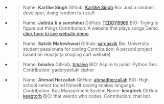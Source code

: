 - > Name: **Kartike Singh**
    > Github: [Kartike Singh](https://github.com/kartikeSingh)
    > Bio: Just a random developer, doing random fun stuff
- > Name: **Jatin(a.k.a sunshine)**
    > GitHub: [TEDDY6969](https://github.com/TEDDY6969/)
    > BIO: Trying to figure out things
    > Contribution: A website that plays songs
    > Demo: [click here to see website demo](https://musicalsmth.ga/)
- > Name: **Satvik Maheshwari**
    > Github: [sarcasvik](https://github.com/sarcasvik)
    > Bio: University student passionate for coding
    > Contribution: A personl project based on reactjs (a shoping cart website)
- > Name: **bmalvo**
    > GitHub: [bmalvo](https://github.com/bmalvo/)
    > BIO: Aspire to junior Python Dev.
    > Contribution: gaderypoluki cipher
- > Name: **Ahmad Herzallah**
    > GitHub: [ahmadherzallah](https://github.com/ahmadherzallah/)
    > BIO: High school senior found himself coding snakes language.
    > Contribution: Bus Management System
  > Name: **keagtorb**
    > GitHub: [keagtorb](https://github.com/keagtorb/)
    > BIO: that wierdo who codes.
    > Contribution: chat bot
